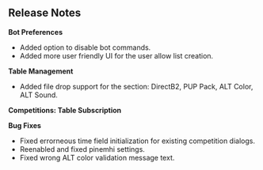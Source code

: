## Release Notes


**Bot Preferences**

- Added option to disable bot commands.
- Added more user friendly UI for the user allow list creation.

**Table Management**

- Added file drop support for the section: DirectB2, PUP Pack, ALT Color, ALT Sound.

**Competitions: Table Subscription**

**Bug Fixes**

- Fixed errorneous time field initialization for existing competition dialogs.  
- Reenabled and fixed pinemhi settings.
- Fixed wrong ALT color validation message text. 